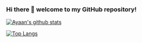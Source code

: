 ### Hi there 👋 welcome to my GitHub repository!

[![Ayaan's github stats](https://github-readme-stats.vercel.app/api?username=ayaanqui&show_icons=true)](https://github.com/anuraghazra/github-readme-stats)

<!--
**ayaanqui/ayaanqui** is a ✨ _special_ ✨ repository because its `README.md` (this file) appears on your GitHub profile.

Here are some ideas to get you started:

- 🔭 I’m currently working on ...
- 🌱 I’m currently learning ...
- 👯 I’m looking to collaborate on ...
- 🤔 I’m looking for help with ...
- 💬 Ask me about ...
- 📫 How to reach me: ...
- 😄 Pronouns: ...
- ⚡ Fun fact: ...
-->

[![Top Langs](https://github-readme-stats.vercel.app/api/top-langs/?username=ayaanqui)](https://github.com/ayaanqui/github-readme-stats)
